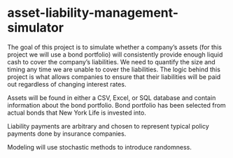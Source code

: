 # asset-liability-management-simulator

The goal of this project is to simulate whether a company’s assets (for this project we will use a bond portfolio) will consistently provide enough liquid cash to cover the company’s liabilities. We need to quantify the size and timing any time we are unable to cover the liabilities. The logic behind this project is what allows companies to ensure that their liabilities will be paid out regardless of changing interest rates. 

Assets will be found in either a CSV, Excel, or SQL database and contain information about the bond portfolio. Bond portfolio has been selected from actual bonds that New York Life is invested into.  

Liability payments are arbitrary and chosen to represent typical policy payments done by insurance companies.

Modeling will use stochastic methods to introduce randomness.


